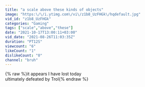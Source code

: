 ```yaml
---
title: "a scale above these kinds of objects"
image: "https:\/\/i.ytimg.com\/vi\/z1b8_UzFHGk\/hqdefault.jpg"
vid_id: "z1b8_UzFHGk"
categories: "Gaming"
tags: ["scale","above","these"]
date: "2021-10-17T13:00:11+03:00"
vid_date: "2021-08-26T11:03:35Z"
duration: "PT12S"
viewcount: "6"
likeCount: "1"
dislikeCount: "0"
channel: "bruh"
---
```

{% raw %}it appears I have lost today<br />ultimately defeated by Trol{% endraw %}
